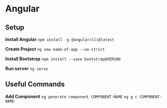 # Angular

## Setup
**Install Angular**
`npm install -g @angular/cli@latest`

**Create Project**
`ng new name-of-app --no-strict`

**Install Bootstrap**
`npm install --save bootstrap@VERSON`

**Run server**
`ng serve`

## Useful Commands
**Add Component**
`ng generate component COMPONENT-NAME`
`ng g c COMPONENT-NAME`
